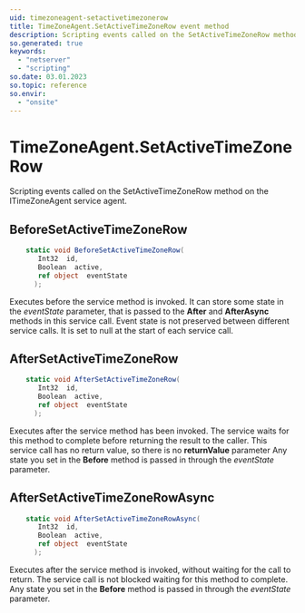 ```yaml
---
uid: timezoneagent-setactivetimezonerow
title: TimeZoneAgent.SetActiveTimeZoneRow event method
description: Scripting events called on the SetActiveTimeZoneRow method on the TimeZoneAgent service agent.
so.generated: true
keywords:
  - "netserver"
  - "scripting"
so.date: 03.01.2023
so.topic: reference
so.envir:
  - "onsite"
---
```

# TimeZoneAgent.SetActiveTimeZoneRow

Scripting events called on the <see cref='M:SuperOffice.CRM.Services.ITimeZoneAgent.SetActiveTimeZoneRow'>SetActiveTimeZoneRow</see> method on the <see cref='ITimeZoneAgent'>ITimeZoneAgent</see>  service agent.

## BeforeSetActiveTimeZoneRow
```cs
    static void BeforeSetActiveTimeZoneRow(
       Int32  id,
       Boolean  active,
       ref object  eventState
      );
```
Executes before the service method is invoked.
It can store some state in the *eventState* parameter, that is passed to the **After** and **AfterAsync** methods in this service call.
Event state is not preserved between different service calls. It is set to null at the start of each service call.
## AfterSetActiveTimeZoneRow
```cs
    static void AfterSetActiveTimeZoneRow(
       Int32  id,
       Boolean  active,
       ref object  eventState
      );
```
Executes after the service method has been invoked. The service waits for this method to complete before returning the result to the caller.
This service call has no return value, so there is no **returnValue** parameter
Any state you set in the **Before** method is passed in through the *eventState* parameter.
## AfterSetActiveTimeZoneRowAsync
```cs
    static void AfterSetActiveTimeZoneRowAsync(
       Int32  id,
       Boolean  active,
       ref object  eventState
      );
```
Executes after the service method is invoked, without waiting for the call to return.
The service call is not blocked waiting for this method to complete.
Any state you set in the **Before** method is passed in through the *eventState* parameter.

